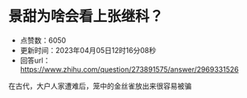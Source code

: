 # 景甜为啥会看上张继科？
- 点赞数：6050
- 更新时间：2023年04月05日12时16分08秒
- 回答url：https://www.zhihu.com/question/273891575/answer/2969331526
<body>
 <p data-pid="xixtI5f2">在古代，大户人家遭难后，笼中的金丝雀放出来很容易被骗</p>
</body>